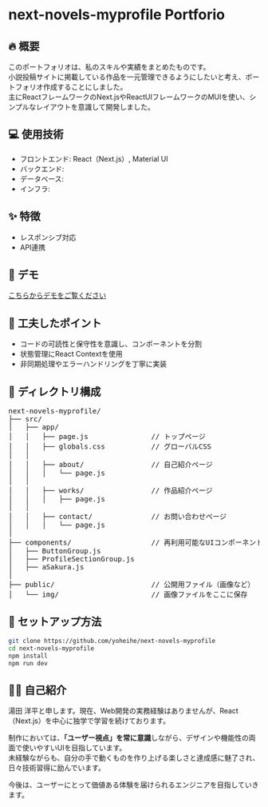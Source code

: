 # next-novels-myprofile Portforio

## 🔥 概要
このポートフォリオは、私のスキルや実績をまとめたものです。  
小説投稿サイトに掲載している作品を一元管理できるようにしたいと考え、ポートフォリオ作成することにしました。  
主にReactフレームワークのNext.jsやReactUIフレームワークのMUIを使い、シンプルなレイアウトを意識して開発しました。

## 💻 使用技術
- フロントエンド: React（Next.js）, Material UI
- バックエンド: 
- データベース: 
- インフラ: 

## ✨ 特徴
- レスポンシブ対応
- API連携

## 🎥 デモ
[こちらからデモをご覧ください]()

## 🧠 工夫したポイント
- コードの可読性と保守性を意識し、コンポーネントを分割
- 状態管理にReact Contextを使用
- 非同期処理やエラーハンドリングを丁寧に実装

## 📁 ディレクトリ構成
<pre>
next-novels-myprofile/
├── src/
│   ├── app/
│   │   ├── page.js               // トップページ
│   │   ├── globals.css           // グローバルCSS
│   │
│   │   ├── about/                // 自己紹介ページ
│   │   │   └── page.js
│   │
│   │   ├── works/                // 作品紹介ページ
│   │   │   ├── page.js
│   │
│   │   ├── contact/              // お問い合わせページ
│   │   │   └── page.js
│
├── components/                   // 再利用可能なUIコンポーネント群
│   ├── ButtonGroup.js
│   ├── ProfileSectionGroup.js
│   ├── aSakura.js
│
├── public/                       // 公開用ファイル（画像など）
│   └── img/                      // 画像ファイルをここに保存
</pre>


## 🚀 セットアップ方法
```bash
git clone https://github.com/yoheihe/next-novels-myprofile
cd next-novels-myprofile
npm install
npm run dev
```

## 🧑‍💼 自己紹介

湯田 洋平と申します。現在、Web開発の実務経験はありませんが、React（Next.js）を中心に独学で学習を続けております。

制作においては、**「ユーザー視点」を常に意識**しながら、デザインや機能性の両面で使いやすいUIを目指しています。  
未経験ながらも、自分の手で動くものを作り上げる楽しさと達成感に魅了され、日々技術習得に励んでいます。

今後は、ユーザーにとって価値ある体験を届けられるエンジニアを目指していきます。
